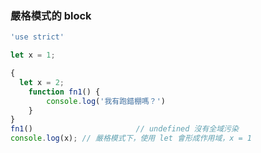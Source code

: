 ### 嚴格模式的 block
```javascript
'use strict'

let x = 1;

{
  let x = 2;
	function fn1() {
		console.log('我有跑錯棚嗎？')
	}
}
fn1()						// undefined 沒有全域污染
console.log(x); // 嚴格模式下，使用 let 會形成作用域，x = 1 
```